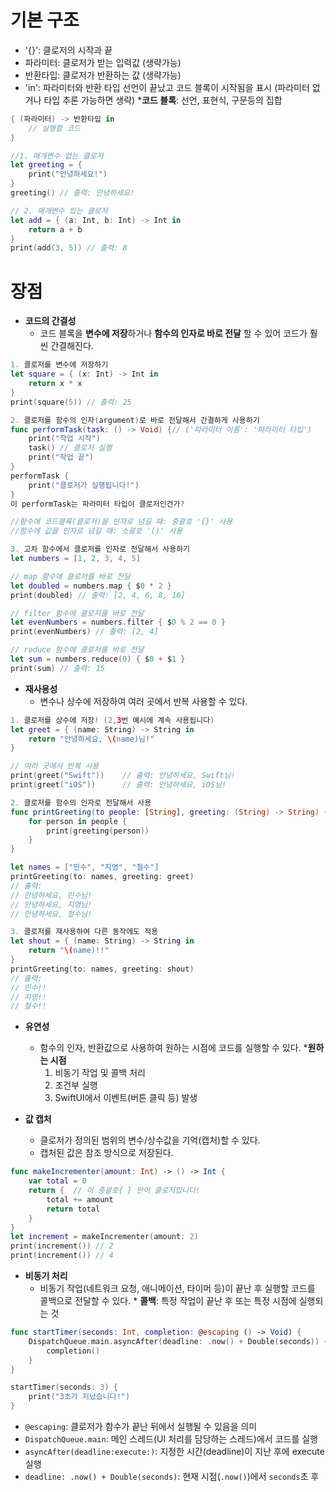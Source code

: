 # 기본 구조
- '{}': 클로저의 시작과 끝
- 파라미터: 클로저가 받는 입력값 (생략가능)
- 반환타입: 클로저가 반환하는 값 (생략가능)
- 'in': 파라미터와 반환 타입 선언이 끝났고 코드 블록이 시작됨을 표시 (파라미터 없거나 타입 추론 가능하면 생략)
	\***코드 블록**: 선언, 표현식, 구문등의 집합

```swift
{ (파라미터) -> 반환타입 in
    // 실행할 코드
}

//1. 매개변수 없는 클로저
let greeting = {
    print("안녕하세요!")
}
greeting() // 출력: 안녕하세요!

// 2. 매개변수 있는 클로저
let add = { (a: Int, b: Int) -> Int in
    return a + b
}
print(add(3, 5)) // 출력: 8
```

# 장점
- **코드의 간결성**
	- 코드 블록을 **변수에 저장**하거나 **함수의 인자로 바로 전달** 할 수 있어 코드가 훨씬 간결해진다.
```swift
1. 클로저를 변수에 저장하기
let square = { (x: Int) -> Int in
    return x * x
}
print(square(5)) // 출력: 25

2. 클로저를 함수의 인자(argument)로 바로 전달해서 간결하게 사용하기
func performTask(task: () -> Void) {// ('파라미터 이름': '파라미터 타입')
    print("작업 시작")
    task() // 클로저 실행
    print("작업 끝")
}
performTask {
    print("클로저가 실행됩니다!")
}
이 performTask는 파라미터 타입이 클로저인건가?

//함수에 코드블록(클로저)을 인자로 넘길 때: 중괄호 '{}' 사용
//함수에 값을 인자로 넘길 때: 소괄호 '()' 사용

3. 고차 함수에서 클로저를 인자로 전달해서 사용하기
let numbers = [1, 2, 3, 4, 5]

// map 함수에 클로저를 바로 전달
let doubled = numbers.map { $0 * 2 }
print(doubled) // 출력: [2, 4, 6, 8, 10]

// filter 함수에 클로저를 바로 전달
let evenNumbers = numbers.filter { $0 % 2 == 0 }
print(evenNumbers) // 출력: [2, 4]

// reduce 함수에 클로저를 바로 전달
let sum = numbers.reduce(0) { $0 + $1 }
print(sum) // 출력: 15
```

- **재사용성**
	- 변수나 상수에 저장하여 여러 곳에서 반복 사용할 수 있다.
```swift
1. 클로저를 상수에 저장! (2,3번 예시에 계속 사용됩니다)
let greet = { (name: String) -> String in
    return "안녕하세요, \(name)님!"
}

// 여러 곳에서 반복 사용
print(greet("Swift"))    // 출력: 안녕하세요, Swift님!
print(greet("iOS"))      // 출력: 안녕하세요, iOS님!

2. 클로저를 함수의 인자로 전달해서 사용
func printGreeting(to people: [String], greeting: (String) -> String) {
    for person in people {
        print(greeting(person))
    }
}

let names = ["민수", "지영", "철수"]
printGreeting(to: names, greeting: greet)
// 출력:
// 안녕하세요, 민수님!
// 안녕하세요, 지영님!
// 안녕하세요, 철수님!

3. 클로저를 재사용하여 다른 동작에도 적용
let shout = { (name: String) -> String in
    return "\(name)!!"
}
printGreeting(to: names, greeting: shout)
// 출력:
// 민수!!
// 지영!!
// 철수!!
``` 

- **유연성**
	- 함수의 인자, 반환값으로 사용하여 원하는 시점에 코드를 실행할 수 있다.
	 \***원하는 시점**
		1. 비동기 작업 및 콜백 처리
		2. 조건부 실행
		3. SwiftUI에서 이벤트(버튼 클릭 등) 발생

- **값 캡처**
	- 클로저가 정의된 범위의 변수/상수값을 기억(캡처)할 수 있다.
	- 캡처된 값은 참조 방식으로 저장된다.
```swift
func makeIncrementer(amount: Int) -> () -> Int {
    var total = 0
    return {  // 이 중괄호{ } 안이 클로저입니다!
        total += amount
        return total
    }
}
let increment = makeIncrementer(amount: 2)
print(increment()) // 2
print(increment()) // 4
```

- **비동기 처리**
	- 비동기 작업(네트워크 요청, 애니메이션, 타이머 등)이 끝난 후 실행할 코드를 콜백으로 전달할 수 있다.
	 \* **콜백**: 특정 작업이 끝난 후 또는 특정 시점에 실행되는 것
```swift
func startTimer(seconds: Int, completion: @escaping () -> Void) {
    DispatchQueue.main.asyncAfter(deadline: .now() + Double(seconds)) {
        completion()
    }
}

startTimer(seconds: 3) {
    print("3초가 지났습니다!")
}
```
- `@escaping`: 클로저가 함수가 끝난 뒤에서 실행될 수 있음을 의미
- `DispatchQueue.main`: 메인 스레드(UI 처리를 담당하는 스레드)에서 코드를 실행
- `asyncAfter(deadline:execute:)`: 지정한 시간(deadline)이 지난 후에 execute 실행
- `deadline: .now() + Double(seconds)`: 현재 시점(`.now()`)에서 `seconds`초 후
